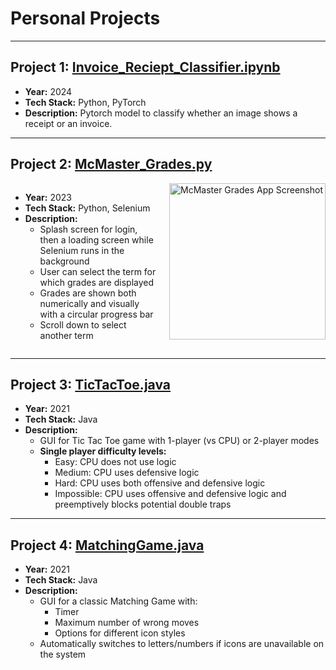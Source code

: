 # Personal Projects

---

## Project 1: [Invoice_Reciept_Classifier.ipynb](Pytorch%20Image%20Classification%20Model/Invoice_Reciept_Classifier.ipynb)

- **Year:** 2024  
- **Tech Stack:** Python, PyTorch  
- **Description:** Pytorch model to classify whether an image shows a receipt or an invoice.

---

## Project 2: [McMaster_Grades.py](McMaster_Grades_App/McMaster_Grades.py)

<div style="display: flex; align-items: flex-start; gap: 20px;">

<div>

- **Year:** 2023  
- **Tech Stack:** Python, Selenium  
- **Description:**  
  - Splash screen for login, then a loading screen while Selenium runs in the background  
  - User can select the term for which grades are displayed  
  - Grades are shown both numerically and visually with a circular progress bar  
  - Scroll down to select another term  

</div>

<div>
<img src="https://github.com/kosanj/Completed-Projects/assets/148008365/363c7659-2295-4161-9d4b-d9375f89fca6" alt="McMaster Grades App Screenshot" width="250">
</div>

</div>

---

## Project 3: [TicTacToe.java](Java%20GUIs/TicTacToe.java)

- **Year:** 2021  
- **Tech Stack:** Java  
- **Description:**  
  - GUI for Tic Tac Toe game with 1-player (vs CPU) or 2-player modes  
  - **Single player difficulty levels:**  
    - Easy: CPU does not use logic  
    - Medium: CPU uses defensive logic  
    - Hard: CPU uses both offensive and defensive logic  
    - Impossible: CPU uses offensive and defensive logic and preemptively blocks potential double traps

---

## Project 4: [MatchingGame.java](Java%20GUIs/MatchingGame.java)

- **Year:** 2021  
- **Tech Stack:** Java  
- **Description:**  
  - GUI for a classic Matching Game with:  
    - Timer  
    - Maximum number of wrong moves  
    - Options for different icon styles  
  - Automatically switches to letters/numbers if icons are unavailable on the system
